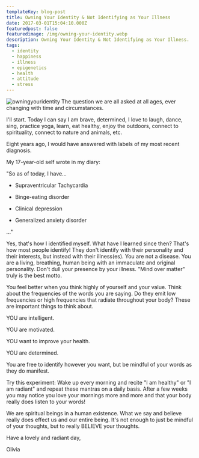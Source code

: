 ```yaml
---
templateKey: blog-post
title: Owning Your Identity & Not Identifying as Your Illness
date: 2017-03-01T15:04:10.000Z
featuredpost: false
featuredimage: /img/owning-your-identity.webp
description: Owning Your Identity & Not Identifying as Your Illness.
tags:
  - identity
  - happiness
  - illness
  - epigenetics
  - health
  - attitude
  - stress
---
```

![owningyouridentity](/img/owning-your-identity.webp)
The question we are all asked at all ages, ever changing with time and circumstances.

 

I'll start. Today I can say I am brave, determined, I love to laugh, dance, sing, practice yoga, learn, eat healthy, enjoy the outdoors, connect to spirituality, connect to nature and animals, etc.

 

Eight years ago, I would have answered with labels of my most recent diagnosis. 

 

 

My 17-year-old self wrote in my diary: 

 

"So as of today, I have...

- Supraventricular Tachycardia

- Binge-eating disorder

- Clinical depression

- Generalized anxiety disorder 

..."

 

 

Yes, that's how I identified myself. What have I learned since then? That's how most people identify! They don't identify with their personality and their interests, but instead with their illness(es). You are not a disease. You are a living, breathing, human being with an immaculate and original personality. Don't dull your presence by your illness. "Mind over matter" truly is the best motto. 

 

You feel better when you think highly of yourself and your value. Think about the frequencies of the words you are saying. Do they emit low frequencies or high frequencies that radiate throughout your body? These are important things to think about.

 
 

YOU are intelligent. 

YOU are motivated.

YOU want to improve your health.

YOU are determined.

 

You are free to identify however you want, but be mindful of your words as they do manifest.

 

Try this experiment: Wake up every morning and recite "I am healthy" or "I am radiant" and repeat these mantras on a daily basis. After a few weeks you may notice you love your mornings more and more and that your body really does listen to your words!

 

We are spiritual beings in a human existence. What we say and believe really does effect us and our entire being. It's not enough to just be mindful of your thoughts, but to really BELIEVE your thoughts.

 

Have a lovely and radiant day,

 

Olivia